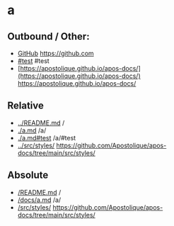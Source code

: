# a

## Outbound / Other:
* [GitHub](https://github.com) https://github.com
* [#test](#test) #test
* [https://apostolique.github.io/apos-docs/](https://apostolique.github.io/apos-docs/) https://apostolique.github.io/apos-docs/

## Relative
* [../README.md](./README.md) /
* [./a.md](./a.md) /a/
* [./a.md#test](./a.md#test) /a/#test
* [../src/styles/](../src/styles/) https://github.com/Apostolique/apos-docs/tree/main/src/styles/

## Absolute
* [/README.md](/README.md) /
* [/docs/a.md](/docs/a.md) /a/
* [/src/styles/](/src/styles/) https://github.com/Apostolique/apos-docs/tree/main/src/styles/
